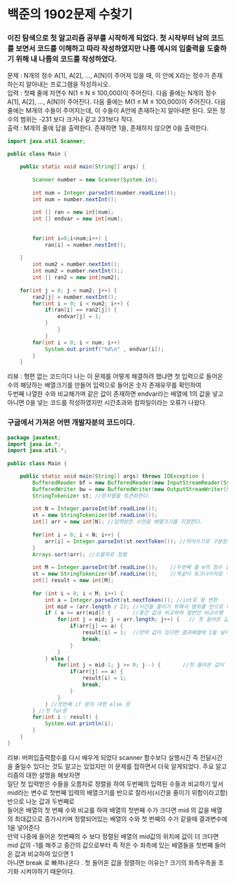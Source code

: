 # 백준의 1902문제 수찾기

### 이진 탐색으로 첫 알고리즘 공부를 시작하게 되었다. 첫 시작부터 남의 코드를 보면서 코드를 이해하고 따라 작성하였지만 나름 예시의 입출력을 도출하기 위해 내 나름의 코드를 작성하였다.  

문제 : N개의 정수 A[1], A[2], …, A[N]이 주어져 있을 때, 이 안에 X라는 정수가 존재하는지 알아내는 프로그램을 작성하시오.  
입력 : 첫째 줄에 자연수 N(1 ≤ N ≤ 100,000)이 주어진다. 다음 줄에는 N개의 정수 A[1], A[2], …, A[N]이 주어진다. 다음 줄에는 M(1 ≤ M ≤ 100,000)이 주어진다. 다음 줄에는 M개의 수들이 주어지는데, 이 수들이 A안에 존재하는지 알아내면 된다. 모든 정수의 범위는 -231 보다 크거나 같고 231보다 작다.  
출력 : M개의 줄에 답을 출력한다. 존재하면 1을, 존재하지 않으면 0을 출력한다.  


```java
import java.util.Scanner;	

public class Main {

	public static void main(String[] args) {
  
		Scanner number = new Scanner(System.in);
		
		int num = Integer.parseInt(number.readLine());
		int num = number.nextInt();
    
		int [] ran = new int[num];
		int [] endvar = new int[num]; 
	
	
		for(int i=0;i<num;i++) {
			ran[i] = number.nextInt();
			
	}
		int num2 = number.nextInt();
		int num2 = number.nextInt();;
		int [] ran2 = new int[num2];	
	
	for(int j = 0; j < num2; j++) {
		ran2[j] = number.nextInt();
		for(int i = 0; i < num2; i++) {
			if(ran[i] == ran2[j]) {
				endvar[j] = 1;
			}
				}
			}
		for(int i = 0; i < num; i++)
			System.out.printf("%d\n" , endvar[i]);
		}
	}
```
리뷰 : 형편 없는 코드이다 나는 이 문제를 어떻게 해결하려 했냐면 첫 입력으로 들어온 수의 해당하는 배열크기를 만들어 입력으로 들어온 숫자 존재유무를 확인하여  
두번째 나열한 수와 비교해가며 같은 값이 존재하면 endvar라는 배열에 1의 값을 넣고 아니면 0을 넣는 코드를 작성하였지만 시간초과와 컴파일이라는 오류가 나왔다.  

### 구글에서 가져온 어떤 개발자분의 코드이다.

```java
package javatest;
import java.io.*;
import java.util.*;
	
public class Main {

	public static void main(String[] args) throws IOException {
		BufferedReader bf = new BufferedReader(new InputStreamReader(System.in));
		BufferedWriter bw = new BufferedWriter(new OutputStreamWriter(System.out));
		StringTokenizer st; //문자열을 토큰화한다. 
		
		int N = Integer.parseInt(bf.readLine());
		st = new StringTokenizer(bf.readLine());
		int[] arr = new int[N];	//입력받은 수만큼 배열크기를 지정한다. 
		
		for(int i = 0; i < N; i++) {
			arr[i] = Integer.parseInt(st.nextToken()); //띄어쓰기로 구분된 각 숫자를 배열에 넣음
		}
		Arrays.sort(arr); //오름차로 정렬 
		
		int M = Integer.parseInt(bf.readLine());	//두번째 줄 m의 정수 입력 
		st = new StringTokenizer(bf.readLine());	//똑같이 토크나이저로 구분입력 
		int[] result = new int[M];
		
		for (int i = 0; i < M; i++) {
			int a = Integer.parseInt(st.nextToken()); //int로 형 변환 
			int mid = (arr.length / 2); //시간을 줄이기 위해서 범위를 반으로 나눔.
			if ( a >= arr[mid]) {		//중간 값과 비교하여 절반만 비교수행 
				for(int j = mid; j < arr.length; j++) {   // 첫 들어온 값이 크다면 우측배열을 검사  
					if(arr[j] == a) {
						result[i] = 1; 	//만약 값이 있다면 결과배열에 1을 넣어주고 break;
						break;
					}
				}
			} else {
				for(int j = mid-1; j >= 0; j--) {       //첫 들어온 값이 작다면 좌측배열을 검사  
					if(arr[j] == a) {
						result[i] = 1;
						break;
					}
				}
			} //첫번째 if 문의 대한 else 문 	
		} //첫 for문 
		for(int i : result) {
			System.out.println(i);
		}
	}
}
```
리뷰: 버퍼입출력함수를 다시 배우게 되었다 scanner 함수보다 실행시간 즉 전달시간을 줄일수 있다는 것도 알고는 있었지만 이 문제를 접하면서 더욱 알게되었다. 주요 알고리즘의 대한 설명을 해보자면    
일단 첫 입력받은 수들을 오름차로 정렬을 하여 두번째의 입력된 수들과 비교하기 앞서 mid라는 변수로 첫번째 입력의 배열크기를 반으로 잘라서(시간을 줄이기 위함이라고함) 반으로 나눈 값과 두번째로    
들어온 배열의 첫 번째 수와 비교를 하여 배열의 첫번째 수가 크다면 mid 의 값을 배열의 최대값으로 증가시키며 정렬되어있는 배열의 수와 첫 번째의 수가 같을때 결과변수에 1을 넣어준다  
만약 나중에 들어온 첫번째의 수 보다 정렬된 배열의 mid값의 위치에 값이 더 크다면 mid 값의 -1를 해주고 중간의 값으로부터 즉 작은 수 좌측에 있는 배열들을 첫번째 들어온 값과 비교하여 있으면 1  
아니면 break 로 빠져나온다 .  첫 들어온 값을 정렬하는 이유는? 크기의 좌측우측을 초기화 시켜야하기 때문이다.  

